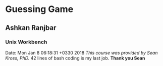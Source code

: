 # Guessing Game
## Ashkan Ranjbar
### Unix Workbench
 Date: Mon Jan  8 06:18:31 +0330 2018 
*This course was provided by Sean Kross, PhD.* 
42 lines of bash coding is my last job. 
 **Thank you Sean** 